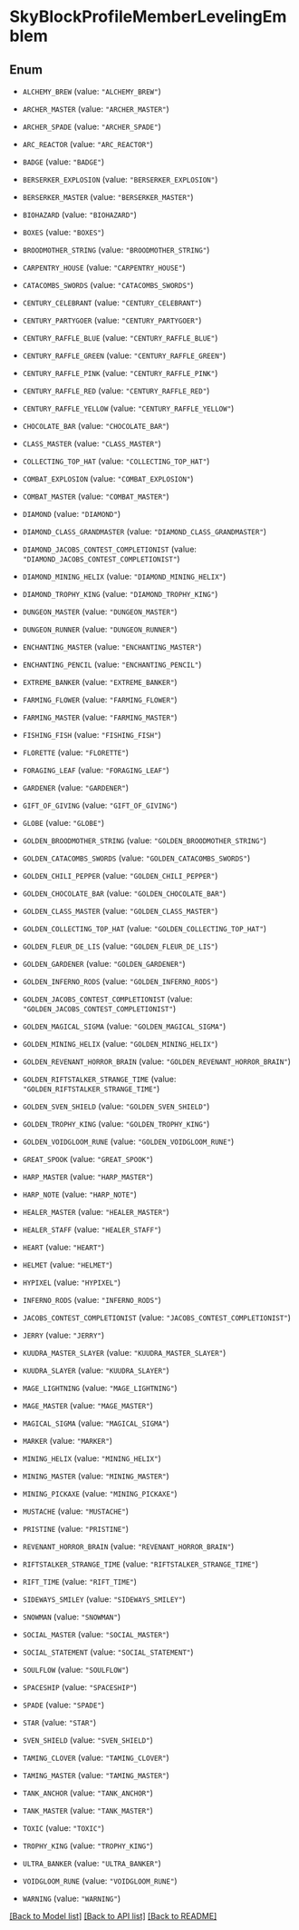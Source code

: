 # SkyBlockProfileMemberLevelingEmblem

## Enum


* `ALCHEMY_BREW` (value: `"ALCHEMY_BREW"`)

* `ARCHER_MASTER` (value: `"ARCHER_MASTER"`)

* `ARCHER_SPADE` (value: `"ARCHER_SPADE"`)

* `ARC_REACTOR` (value: `"ARC_REACTOR"`)

* `BADGE` (value: `"BADGE"`)

* `BERSERKER_EXPLOSION` (value: `"BERSERKER_EXPLOSION"`)

* `BERSERKER_MASTER` (value: `"BERSERKER_MASTER"`)

* `BIOHAZARD` (value: `"BIOHAZARD"`)

* `BOXES` (value: `"BOXES"`)

* `BROODMOTHER_STRING` (value: `"BROODMOTHER_STRING"`)

* `CARPENTRY_HOUSE` (value: `"CARPENTRY_HOUSE"`)

* `CATACOMBS_SWORDS` (value: `"CATACOMBS_SWORDS"`)

* `CENTURY_CELEBRANT` (value: `"CENTURY_CELEBRANT"`)

* `CENTURY_PARTYGOER` (value: `"CENTURY_PARTYGOER"`)

* `CENTURY_RAFFLE_BLUE` (value: `"CENTURY_RAFFLE_BLUE"`)

* `CENTURY_RAFFLE_GREEN` (value: `"CENTURY_RAFFLE_GREEN"`)

* `CENTURY_RAFFLE_PINK` (value: `"CENTURY_RAFFLE_PINK"`)

* `CENTURY_RAFFLE_RED` (value: `"CENTURY_RAFFLE_RED"`)

* `CENTURY_RAFFLE_YELLOW` (value: `"CENTURY_RAFFLE_YELLOW"`)

* `CHOCOLATE_BAR` (value: `"CHOCOLATE_BAR"`)

* `CLASS_MASTER` (value: `"CLASS_MASTER"`)

* `COLLECTING_TOP_HAT` (value: `"COLLECTING_TOP_HAT"`)

* `COMBAT_EXPLOSION` (value: `"COMBAT_EXPLOSION"`)

* `COMBAT_MASTER` (value: `"COMBAT_MASTER"`)

* `DIAMOND` (value: `"DIAMOND"`)

* `DIAMOND_CLASS_GRANDMASTER` (value: `"DIAMOND_CLASS_GRANDMASTER"`)

* `DIAMOND_JACOBS_CONTEST_COMPLETIONIST` (value: `"DIAMOND_JACOBS_CONTEST_COMPLETIONIST"`)

* `DIAMOND_MINING_HELIX` (value: `"DIAMOND_MINING_HELIX"`)

* `DIAMOND_TROPHY_KING` (value: `"DIAMOND_TROPHY_KING"`)

* `DUNGEON_MASTER` (value: `"DUNGEON_MASTER"`)

* `DUNGEON_RUNNER` (value: `"DUNGEON_RUNNER"`)

* `ENCHANTING_MASTER` (value: `"ENCHANTING_MASTER"`)

* `ENCHANTING_PENCIL` (value: `"ENCHANTING_PENCIL"`)

* `EXTREME_BANKER` (value: `"EXTREME_BANKER"`)

* `FARMING_FLOWER` (value: `"FARMING_FLOWER"`)

* `FARMING_MASTER` (value: `"FARMING_MASTER"`)

* `FISHING_FISH` (value: `"FISHING_FISH"`)

* `FLORETTE` (value: `"FLORETTE"`)

* `FORAGING_LEAF` (value: `"FORAGING_LEAF"`)

* `GARDENER` (value: `"GARDENER"`)

* `GIFT_OF_GIVING` (value: `"GIFT_OF_GIVING"`)

* `GLOBE` (value: `"GLOBE"`)

* `GOLDEN_BROODMOTHER_STRING` (value: `"GOLDEN_BROODMOTHER_STRING"`)

* `GOLDEN_CATACOMBS_SWORDS` (value: `"GOLDEN_CATACOMBS_SWORDS"`)

* `GOLDEN_CHILI_PEPPER` (value: `"GOLDEN_CHILI_PEPPER"`)

* `GOLDEN_CHOCOLATE_BAR` (value: `"GOLDEN_CHOCOLATE_BAR"`)

* `GOLDEN_CLASS_MASTER` (value: `"GOLDEN_CLASS_MASTER"`)

* `GOLDEN_COLLECTING_TOP_HAT` (value: `"GOLDEN_COLLECTING_TOP_HAT"`)

* `GOLDEN_FLEUR_DE_LIS` (value: `"GOLDEN_FLEUR_DE_LIS"`)

* `GOLDEN_GARDENER` (value: `"GOLDEN_GARDENER"`)

* `GOLDEN_INFERNO_RODS` (value: `"GOLDEN_INFERNO_RODS"`)

* `GOLDEN_JACOBS_CONTEST_COMPLETIONIST` (value: `"GOLDEN_JACOBS_CONTEST_COMPLETIONIST"`)

* `GOLDEN_MAGICAL_SIGMA` (value: `"GOLDEN_MAGICAL_SIGMA"`)

* `GOLDEN_MINING_HELIX` (value: `"GOLDEN_MINING_HELIX"`)

* `GOLDEN_REVENANT_HORROR_BRAIN` (value: `"GOLDEN_REVENANT_HORROR_BRAIN"`)

* `GOLDEN_RIFTSTALKER_STRANGE_TIME` (value: `"GOLDEN_RIFTSTALKER_STRANGE_TIME"`)

* `GOLDEN_SVEN_SHIELD` (value: `"GOLDEN_SVEN_SHIELD"`)

* `GOLDEN_TROPHY_KING` (value: `"GOLDEN_TROPHY_KING"`)

* `GOLDEN_VOIDGLOOM_RUNE` (value: `"GOLDEN_VOIDGLOOM_RUNE"`)

* `GREAT_SPOOK` (value: `"GREAT_SPOOK"`)

* `HARP_MASTER` (value: `"HARP_MASTER"`)

* `HARP_NOTE` (value: `"HARP_NOTE"`)

* `HEALER_MASTER` (value: `"HEALER_MASTER"`)

* `HEALER_STAFF` (value: `"HEALER_STAFF"`)

* `HEART` (value: `"HEART"`)

* `HELMET` (value: `"HELMET"`)

* `HYPIXEL` (value: `"HYPIXEL"`)

* `INFERNO_RODS` (value: `"INFERNO_RODS"`)

* `JACOBS_CONTEST_COMPLETIONIST` (value: `"JACOBS_CONTEST_COMPLETIONIST"`)

* `JERRY` (value: `"JERRY"`)

* `KUUDRA_MASTER_SLAYER` (value: `"KUUDRA_MASTER_SLAYER"`)

* `KUUDRA_SLAYER` (value: `"KUUDRA_SLAYER"`)

* `MAGE_LIGHTNING` (value: `"MAGE_LIGHTNING"`)

* `MAGE_MASTER` (value: `"MAGE_MASTER"`)

* `MAGICAL_SIGMA` (value: `"MAGICAL_SIGMA"`)

* `MARKER` (value: `"MARKER"`)

* `MINING_HELIX` (value: `"MINING_HELIX"`)

* `MINING_MASTER` (value: `"MINING_MASTER"`)

* `MINING_PICKAXE` (value: `"MINING_PICKAXE"`)

* `MUSTACHE` (value: `"MUSTACHE"`)

* `PRISTINE` (value: `"PRISTINE"`)

* `REVENANT_HORROR_BRAIN` (value: `"REVENANT_HORROR_BRAIN"`)

* `RIFTSTALKER_STRANGE_TIME` (value: `"RIFTSTALKER_STRANGE_TIME"`)

* `RIFT_TIME` (value: `"RIFT_TIME"`)

* `SIDEWAYS_SMILEY` (value: `"SIDEWAYS_SMILEY"`)

* `SNOWMAN` (value: `"SNOWMAN"`)

* `SOCIAL_MASTER` (value: `"SOCIAL_MASTER"`)

* `SOCIAL_STATEMENT` (value: `"SOCIAL_STATEMENT"`)

* `SOULFLOW` (value: `"SOULFLOW"`)

* `SPACESHIP` (value: `"SPACESHIP"`)

* `SPADE` (value: `"SPADE"`)

* `STAR` (value: `"STAR"`)

* `SVEN_SHIELD` (value: `"SVEN_SHIELD"`)

* `TAMING_CLOVER` (value: `"TAMING_CLOVER"`)

* `TAMING_MASTER` (value: `"TAMING_MASTER"`)

* `TANK_ANCHOR` (value: `"TANK_ANCHOR"`)

* `TANK_MASTER` (value: `"TANK_MASTER"`)

* `TOXIC` (value: `"TOXIC"`)

* `TROPHY_KING` (value: `"TROPHY_KING"`)

* `ULTRA_BANKER` (value: `"ULTRA_BANKER"`)

* `VOIDGLOOM_RUNE` (value: `"VOIDGLOOM_RUNE"`)

* `WARNING` (value: `"WARNING"`)


[[Back to Model list]](../README.md#documentation-for-models) [[Back to API list]](../README.md#documentation-for-api-endpoints) [[Back to README]](../README.md)


